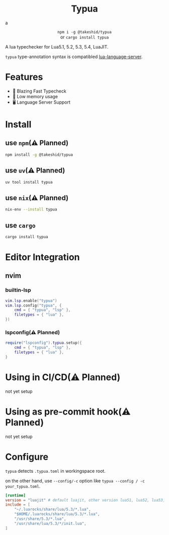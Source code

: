 <h1 align="center">Typua</h1>a
<p align="center"><code>npm i -g @takeshid/typua</code><br />or <code>cargo install typua</code></p>

A lua typechecker for Lua5.1, 5.2, 5.3, 5.4, LuaJIT.

`typua` type-annotation syntax is compatibled [lua-language-server](https://github.com/luals/lua-language-server).


# Features
- 🚀 Blazing Fast Typecheck
- 💾 Low memory usage
- 🖥️ Language Server Support
 

# Install

## use `npm`(⚠  Planned)
```bash
npm install -g @takeshid/typua
```

## use `uv`(⚠  Planned)
```bash
uv tool install typua
```

## use `nix`(⚠  Planned)
```bash
nix-env --install typua
```

## use `cargo`
```bash
cargo install typua
```


# Editor Integration

## nvim

### builtin-lsp
```lua
vim.lsp.enable("typua")
vim.lsp.config("typua", {
	cmd = { "typua", "lsp" },
	filetypes = { "lua" },
})
```

### lspconfig(⚠  Planned)
```lua
require("lspconfig").typua.setup({
	cmd = { "typua", "lsp" },
	filetypes = { "lua" },
}
```

# Using in CI/CD(⚠  Planned)
not yet setup


# Using as pre-commit hook(⚠  Planned)
not yet setup


# Configure
`typua`  detects `.typua.toml` in workingspace root.

on the other hand, use `--config/-c` option like `typua --config / -c your_typua.toml`.

```toml
[runtime]
version = "luajit" # default luajit, other version lua51, lua52, lua53, lua54
include = [
    "~/.luarocks/share/lua/5.3/*.lua",
    "$HOME/.luarocks/share/lua/5.3/*.lua",
    "/usr/share/5.3/*.lua",
    "/usr/share/lua/5.3/*/init.lua",
]
```
